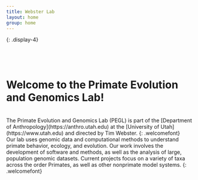 ```yaml
---
title: Webster Lab
layout: home
group: home
---
```




{: .display-4}
<h1></h1>
<br>
<h1>Welcome to the Primate Evolution and Genomics Lab!</h1>
<br>
The Primate Evolution and Genomics Lab (PEGL) is part of the [Department of Anthropology](https://anthro.utah.edu) at the [University of Utah](https://www.utah.edu) and directed by Tim Webster.
{: .welcomefont}

<br>
Our lab uses genomic data and computational methods to understand primate behavior, ecology, and evolution.
Our work involves the development of software and methods, as well as the analysis of large, population genomic
datasets. Current projects focus on a variety of taxa across the order Primates, as well as other nonprimate model systems.
{: .welcomefont}

